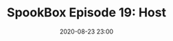 ---
layout: post
title: "SpookBox Episode 19: Host"
date: 2020-08-23 23:00
file: https://archive.org/download/spook-box-18-salad-fingers/SpookBox%2018%20SaladFingers%20Edit%201%20Export%201.mp3
summary: "SpookBox log in with Host - the best horror of 2020?"
description: "Host is a 2020 ‘found footage’ horror film made by Rob Savage - the director behind the 2012 romance Strings - Jed Shepard and Gemma Hurley. 

Today we’re going to try and find out, is this the first film to make technology scary? 

Dealing with the troubles of COVID lockdown, American in London Hayley has arranged to meet with her friends through Zoom. Like many of us, however, the friend group have grown tired of the usual house party quizzes and assorted online amusements. To add some excitement to their get together, they arrange to do a seance with the help of medium Seylan. The group of six friends are your average assortment of young professionals and recent graduates. As such, Hayley takes great pains to urge them to take the call seriously. Soon all manner of impossible actions begin to take place, exacerbated by the limitations of the Zoom platform. In some genuinely visually impressive sequences, unseen forces manage to work their way into the physical realm and, one by one, kill the friends who disrespected the seance. "
duration: "56:44" 
length: "3404"
explicit: "yes" 
keywords: "Horror, Movie, Podcast, Humor, Education, Funny, Casual, Long, Feminism, Feminist, Literary Theory, Marxism, H.P. Lovecraft, Lovecraft, Folk Horror, Ari Aster, David Lynch, Jordan Peele, Surrealism, Host, Netflix, COVID-19"
block: "no" 
voices: "Heather, Conor, Daf"
---